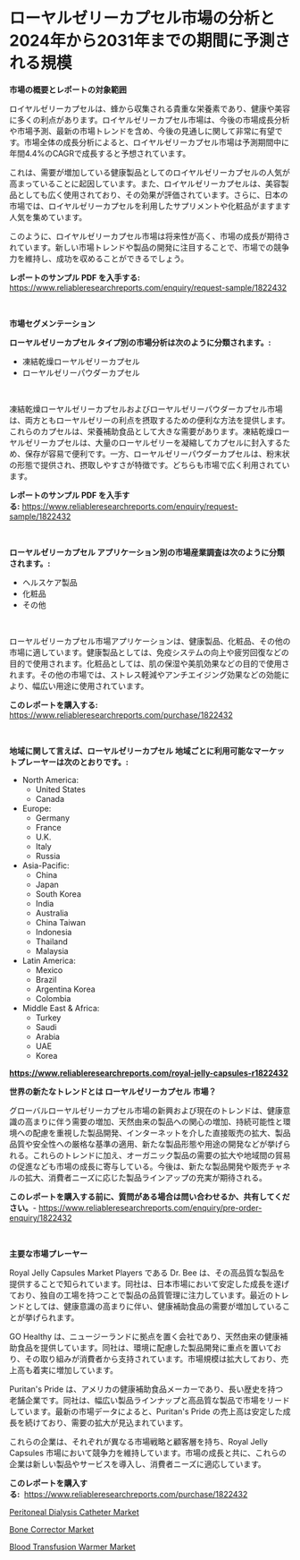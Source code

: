 <p><h1>ローヤルゼリーカプセル市場の分析と2024年から2031年までの期間に予測される規模</h1></p><p><strong>市場の概要とレポートの対象範囲</strong></p>
<p><p>ロイヤルゼリーカプセルは、蜂から収集される貴重な栄養素であり、健康や美容に多くの利点があります。ロイヤルゼリーカプセル市場は、今後の市場成長分析や市場予測、最新の市場トレンドを含め、今後の見通しに関して非常に有望です。市場全体の成長分析によると、ロイヤルゼリーカプセル市場は予測期間中に年間4.4%のCAGRで成長すると予想されています。</p><p>これは、需要が増加している健康製品としてのロイヤルゼリーカプセルの人気が高まっていることに起因しています。また、ロイヤルゼリーカプセルは、美容製品としても広く使用されており、その効果が評価されています。さらに、日本の市場では、ロイヤルゼリーカプセルを利用したサプリメントや化粧品がますます人気を集めています。</p><p>このように、ロイヤルゼリーカプセル市場は将来性が高く、市場の成長が期待されています。新しい市場トレンドや製品の開発に注目することで、市場での競争力を維持し、成功を収めることができるでしょう。</p></p>
<p><strong>レポートのサンプル PDF を入手する:</strong> <a href="https://www.reliableresearchreports.com/enquiry/request-sample/1822432">https://www.reliableresearchreports.com/enquiry/request-sample/1822432</a></p>
<p>&nbsp;</p>
<p><strong>市場セグメンテーション</strong></p>
<p><strong>ローヤルゼリーカプセル タイプ別の市場分析は次のように分類されます。:</strong></p>
<p><ul><li>凍結乾燥ローヤルゼリーカプセル</li><li>ローヤルゼリーパウダーカプセル</li></ul></p>
<p>&nbsp;</p>
<p><p>凍結乾燥ローヤルゼリーカプセルおよびローヤルゼリーパウダーカプセル市場は、両方ともローヤルゼリーの利点を摂取するための便利な方法を提供します。これらのカプセルは、栄養補助食品として大きな需要があります。凍結乾燥ローヤルゼリーカプセルは、大量のローヤルゼリーを凝縮してカプセルに封入するため、保存が容易で便利です。一方、ローヤルゼリーパウダーカプセルは、粉末状の形態で提供され、摂取しやすさが特徴です。どちらも市場で広く利用されています。</p></p>
<p><strong>レポートのサンプル PDF を入手する:</strong>&nbsp;<a href="https://www.reliableresearchreports.com/enquiry/request-sample/1822432">https://www.reliableresearchreports.com/enquiry/request-sample/1822432</a></p>
<p>&nbsp;</p>
<p><strong> ローヤルゼリーカプセル アプリケーション別の市場産業調査は次のように分類されます。:</strong></p>
<p><ul><li>ヘルスケア製品</li><li>化粧品</li><li>その他</li></ul></p>
<p>&nbsp;</p>
<p><p>ローヤルゼリーカプセル市場アプリケーションは、健康製品、化粧品、その他の市場に適しています。健康製品としては、免疫システムの向上や疲労回復などの目的で使用されます。化粧品としては、肌の保湿や美肌効果などの目的で使用されます。その他の市場では、ストレス軽減やアンチエイジング効果などの効能により、幅広い用途に使用されています。</p></p>
<p><strong>このレポートを購入する:</strong>&nbsp; <a href="https://www.reliableresearchreports.com/purchase/1822432">https://www.reliableresearchreports.com/purchase/1822432</a></p>
<p>&nbsp;</p>
<p><strong>地域に関して言えば、ローヤルゼリーカプセル 地域ごとに利用可能なマーケットプレーヤーは次のとおりです。:</strong></p>
<p><ul>
    <li>
        North America:
        <ul>
            <li>United States</li>
            <li>Canada</li>
        </ul>
    </li>
    <li>
        Europe:
        <ul>
            <li>Germany</li>
            <li>France</li>
            <li>U.K.</li>
            <li>Italy</li>
            <li>Russia</li>
        </ul>
    </li>
    <li>
        Asia-Pacific:
        <ul>
            <li>China</li>
            <li>Japan</li>
            <li>South Korea</li>
            <li>India</li>
            <li>Australia</li>
            <li>China Taiwan</li>
            <li>Indonesia</li>
            <li>Thailand</li>
            <li>Malaysia</li>
        </ul>
    </li>
    <li>
        Latin America:
        <ul>
            <li>Mexico</li>
            <li>Brazil</li>
            <li>Argentina Korea</li>
            <li>Colombia</li>
        </ul>
    </li>
    <li>
        Middle East & Africa:
        <ul>
            <li>Turkey</li>
            <li>Saudi</li>
            <li>Arabia</li>
            <li>UAE</li>
            <li>Korea</li>
        </ul>
    </li>
    </ul></p>
<p><strong><a href="https://www.reliableresearchreports.com/royal-jelly-capsules-r1822432">https://www.reliableresearchreports.com/royal-jelly-capsules-r1822432</a></strong>&nbsp;</p>
<p><strong>世界の新たなトレンドとは ローヤルゼリーカプセル 市場？</strong></p>
<p><p>グローバルローヤルゼリーカプセル市場の新興および現在のトレンドは、健康意識の高まりに伴う需要の増加、天然由来の製品への関心の増加、持続可能性と環境への配慮を重視した製品開発、インターネットを介した直接販売の拡大、製品品質や安全性への厳格な基準の適用、新たな製品形態や用途の開発などが挙げられる。これらのトレンドに加え、オーガニック製品の需要の拡大や地域間の貿易の促進なども市場の成長に寄与している。今後は、新たな製品開発や販売チャネルの拡大、消費者ニーズに応じた製品ラインアップの充実が期待される。</p></p>
<p><strong>このレポートを購入する前に、質問がある場合は問い合わせるか、共有してください。</strong>- <a href="https://www.reliableresearchreports.com/enquiry/pre-order-enquiry/1822432">https://www.reliableresearchreports.com/enquiry/pre-order-enquiry/1822432</a></p>
<p>&nbsp;</p>
<p><strong>主要な市場プレーヤー</strong></p>
<p><p>Royal Jelly Capsules Market Players である Dr. Bee は、その高品質な製品を提供することで知られています。同社は、日本市場において安定した成長を遂げており、独自の工場を持つことで製品の品質管理に注力しています。最近のトレンドとしては、健康意識の高まりに伴い、健康補助食品の需要が増加していることが挙げられます。</p><p>GO Healthy は、ニュージーランドに拠点を置く会社であり、天然由来の健康補助食品を提供しています。同社は、環境に配慮した製品開発に重点を置いており、その取り組みが消費者から支持されています。市場規模は拡大しており、売上高も着実に増加しています。</p><p>Puritan's Pride は、アメリカの健康補助食品メーカーであり、長い歴史を持つ老舗企業です。同社は、幅広い製品ラインナップと高品質な製品で市場をリードしています。最新の市場データによると、Puritan's Pride の売上高は安定した成長を続けており、需要の拡大が見込まれています。</p><p>これらの企業は、それぞれが異なる市場戦略と顧客層を持ち、Royal Jelly Capsules 市場において競争力を維持しています。市場の成長と共に、これらの企業は新しい製品やサービスを導入し、消費者ニーズに適応しています。</p></p>
<p><strong>このレポートを購入する:</strong>&nbsp;&nbsp;<a href="https://www.reliableresearchreports.com/purchase/1822432">https://www.reliableresearchreports.com/purchase/1822432</a></p>
<p><p><a href="https://www.linkedin.com/pulse/peritoneal-dialysis-catheter-market-analysis-its-cagr-segmentation-bncae?trackingId=1IWBLs%2Fk8fl62K%2Buc7anMg%3D%3D">Peritoneal Dialysis Catheter Market</a></p><p><a href="https://www.linkedin.com/pulse/bone-corrector-market-insight-trends-growth-forecasted-from-2024-soage?trackingId=HYWAxIee7hwx0UhGpXXHzA%3D%3D">Bone Corrector Market</a></p><p><a href="https://www.linkedin.com/pulse/blood-transfusion-warmer-market-analysis-sze-forecasted-period-f2aae?trackingId=7BrGm8n7fD0DzpYWPFOxyg%3D%3D">Blood Transfusion Warmer Market</a></p></p>